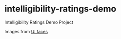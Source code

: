 # intelligibility-ratings-demo
 Intelligibility Ratings Demo Project

Images from [UI faces](https://www.uifaces.co/)